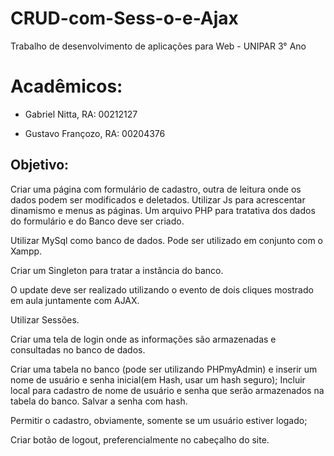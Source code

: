 # CRUD-com-Sess-o-e-Ajax
Trabalho de desenvolvimento de aplicações para Web - UNIPAR 3° Ano

<h1> Acadêmicos: </h1>

* Gabriel Nitta, RA: 00212127

* Gustavo Françozo, RA: 00204376

<h2> Objetivo: </h2>
Criar uma página com formulário de cadastro, outra de leitura onde os dados podem ser modificados e deletados. Utilizar Js para acrescentar dinamismo e menus as páginas.
Um arquivo PHP para tratativa dos dados do formulário e do Banco deve ser criado.

Utilizar MySql como banco de dados. Pode ser utilizado em conjunto com o Xampp.

Criar um Singleton para tratar a instância do banco.

O update deve ser realizado utilizando o evento de dois cliques mostrado em aula juntamente com AJAX.

Utilizar Sessões.

Criar uma tela de login onde as informações são armazenadas e consultadas no banco de dados.

Criar uma tabela no banco (pode ser utilizando PHPmyAdmin) e inserir um nome de usuário e senha inicial(em Hash, usar um hash seguro);
Incluir local para cadastro de nome de usuário e senha que serão armazenados na tabela do banco.
Salvar a senha com hash.

Permitir o cadastro, obviamente, somente se um usuário estiver logado;

Criar botão de logout, preferencialmente no cabeçalho do site.
